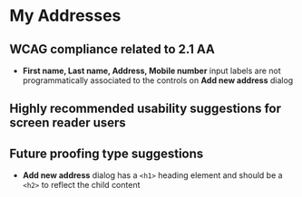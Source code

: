 # My Addresses
## WCAG compliance related to 2.1 AA
- **First name, Last name, Address, Mobile number** input labels are not programmatically associated to the controls on **Add new address** dialog
## Highly recommended usability suggestions for screen reader users
## Future proofing type suggestions
- **Add new address** dialog has a `<h1>` heading element and should be a `<h2>` to reflect the child content
